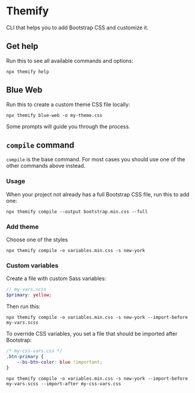 # Themify

CLI that helps you to add Bootstrap CSS and customize it.

## Get help

Run this to see all available commands and options:

```
npx themify help
```

## Blue Web

Run this to create a custom theme CSS file locally:

```
npx themify blue-web -o my-theme.css
```

Some prompts will guide you through the process.

## `compile` command

`compile` is the base command. For most cases you should use one of the other commands above instead.

### Usage

When your project not already has a full Bootstrap CSS file, run this to add one:

```
npx themify compile --output bootstrap.min.css --full
```

### Add theme

Choose one of the styles

```
npx themify compile -o variables.min.css -s new-york
```

### Custom variables

Create a file with custom Sass variables:

```scss
// my-vars.scss
$primary: yellow;
```

Then run this:

```
npx themify compile -o variables.min.css -s new-york --import-before my-vars.scss
```

To override CSS variables, you set a file that should be imported after Bootstrap:

```css
/* my-css-vars.css */
.btn-primary {
    --bs-btn-color: blue !important;
}
```

```
npx themify compile -o variables.min.css -s new-york --import-before my-vars.scss --import-after my-css-vars.css
```
